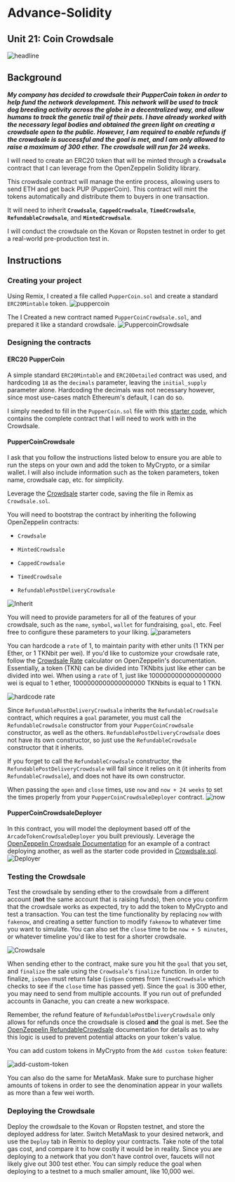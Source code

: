 # Advance-Solidity

## Unit 21: Coin Crowdsale 
![headline](https://user-images.githubusercontent.com/83662813/136304674-15a182a2-66b0-4598-a00b-9e931ad73017.jpg)

## Background

***My company has decided to crowdsale their PupperCoin token in order to help fund the network development.
This network will be used to track dog breeding activity across the globe in a decentralized way, and allow humans to track the genetic trail of their pets. I have already worked with the necessary legal bodies and obtained the green light on creating a crowdsale open to the public. However, I am required to enable refunds if the crowdsale is successful and the goal is met, and I am only allowed to raise a maximum of 300 ether. The crowdsale will run for 24 weeks.***

I will need to create an ERC20 token that will be minted through a **`Crowdsale`** contract that I can leverage from the OpenZeppelin Solidity library.

This crowdsale contract will manage the entire process, allowing users to send ETH and get back PUP (PupperCoin).
This contract will mint the tokens automatically and distribute them to buyers in one transaction.

It will need to inherit **`Crowdsale`**, **`CappedCrowdsale`**, **`TimedCrowdsale`**, **`RefundableCrowdsale`**, and **`MintedCrowdsale`**.

I will conduct the crowdsale on the Kovan or Ropsten testnet in order to get a real-world pre-production test in.

## Instructions

### Creating your project

Using Remix, I created a file called `PupperCoin.sol` and create a standard `ERC20Mintable` token.
![puppercoin](https://user-images.githubusercontent.com/83662813/136305106-29c89ad4-c36f-421e-ad06-28e4dece17b5.png)

The I Created a new contract named `PupperCoinCrowdsale.sol`, and prepared it like a standard crowdsale.
![PuppercoinCrowdsale](https://user-images.githubusercontent.com/83662813/136308820-11aae861-7da1-411b-ba71-f4dba983ee33.gif)

### Designing the contracts

#### ERC20 PupperCoin

A simple standard `ERC20Mintable` and `ERC20Detailed` contract was used, and hardcoding `18` as the `decimals` parameter, leaving the `initial_supply` parameter alone. Hardcoding the decimals was not necessary however, since most use-cases match Ethereum's default, I can do so.

I simply needed to fill in the `PupperCoin.sol` file with this [starter code](../Starter-Code/PupperCoin.sol), which contains the complete contract that I will need to work with in the Crowdsale.

#### PupperCoinCrowdsale

I ask that you follow the instructions listed below to ensure you are able to run the steps on your own and add the token to MyCrypto, or a similar wallet. I will also
include information such as the token parameters, token name, crowdsale cap, etc. for simplicity.

Leverage the [Crowdsale](../Starter-Code/Crowdsale.sol) starter code, saving the file in Remix as `Crowdsale.sol`.

You will need to bootstrap the contract by inheriting the following OpenZeppelin contracts:

* `Crowdsale`

* `MintedCrowdsale`

* `CappedCrowdsale`

* `TimedCrowdsale`

* `RefundablePostDeliveryCrowdsale`

![Inherit](https://user-images.githubusercontent.com/83662813/136306431-83ae007f-8b7f-42c2-8788-56b0c8fe12a0.png)

You will need to provide parameters for all of the features of your crowdsale, such as the `name`, `symbol`, `wallet` for fundraising, `goal`, etc. Feel free to configure these parameters to your liking.
![parameters](https://user-images.githubusercontent.com/83662813/136306809-4c7508c5-1f3a-42dc-804a-d3ac83598a24.png)

You can hardcode a `rate` of 1, to maintain parity with ether units (1 TKN per Ether, or 1 TKNbit per wei). If you'd like to customize your crowdsale rate, follow the [Crowdsale Rate](https://docs.openzeppelin.com/contracts/2.x/crowdsales#crowdsale-rate) calculator on OpenZeppelin's documentation. Essentially, a token (TKN) can be divided into TKNbits just like ether can be divided into wei. When using a `rate` of 1, just like 1000000000000000000 wei is equal to 1 ether, 1000000000000000000 TKNbits is equal to 1 TKN.

![hardcode rate](https://user-images.githubusercontent.com/83662813/136307586-3cde560b-b8b3-4594-8c2c-ab19ee402b97.png)

Since `RefundablePostDeliveryCrowdsale` inherits the `RefundableCrowdsale` contract, which requires a `goal` parameter, you must call the `RefundableCrowdsale` constructor from your `PupperCoinCrowdsale` constructor, as well as the others. `RefundablePostDeliveryCrowdsale` does not have its own constructor, so just use the `RefundableCrowdsale` constructor that it inherits.

If you forget to call the `RefundableCrowdsale` constructor, the `RefundablePostDeliveryCrowdsale` will fail since it relies on it (it inherits from `RefundableCrowdsale`), and does not have its own constructor.

When passing the `open` and `close` times, use `now` and `now + 24 weeks` to set the times properly from your `PupperCoinCrowdsaleDeployer` contract.
![now ](https://user-images.githubusercontent.com/83662813/136309244-c4c6ae28-09c8-4ce6-96b3-31aaeb91499d.png)

#### PupperCoinCrowdsaleDeployer

In this contract, you will model the deployment based off of the `ArcadeTokenCrowdsaleDeployer` you built previously. Leverage the [OpenZeppelin Crowdsale Documentation](https://docs.openzeppelin.com/contracts/2.x/crowdsales) for an example of a contract deploying another, as well as the starter code provided in [Crowdsale.sol](../Starter-Code/Crowdsale.sol).
![Deployer](https://user-images.githubusercontent.com/83662813/136309899-1d9125a6-3fda-479b-b26b-d5a0e9a63985.png)

### Testing the Crowdsale

Test the crowdsale by sending ether to the crowdsale from a different account (**not** the same account that is raising funds), then once you confirm that the crowdsale works as expected, try to add the token to MyCrypto and test a transaction. You can test the time functionality by replacing `now` with `fakenow`, and creating a setter function to modify `fakenow` to whatever time you want to simulate. You can also set the `close` time to be `now + 5 minutes`, or whatever timeline you'd like to test for a shorter crowdsale.

![Crowdsale](https://user-images.githubusercontent.com/83662813/136310660-f4aad92a-299c-40de-97ad-af841fdd8e0e.gif)

When sending ether to the contract, make sure you hit the `goal` that you set, and `finalize` the sale using the `Crowdsale`'s `finalize` function. In order to finalize, `isOpen` must return false (`isOpen` comes from `TimedCrowdsale` which checks to see if the `close` time has passed yet). Since the `goal` is 300 ether, you may need to send from multiple accounts. If you run out of prefunded accounts in Ganache, you can create a new workspace.

Remember, the refund feature of `RefundablePostDeliveryCrowdsale` only allows for refunds once the crowdsale is closed **and** the goal is met. See the [OpenZeppelin RefundableCrowdsale](https://docs.openzeppelin.com/contracts/2.x/api/crowdsale#RefundableCrowdsale) documentation for details as to why this logic is used to prevent potential attacks on your token's value.

You can add custom tokens in MyCrypto from the `Add custom token` feature:

![add-custom-token](https://i.imgur.com/p1wwXQ9.png)

You can also do the same for MetaMask. Make sure to purchase higher amounts of tokens in order to see the denomination appear in your wallets as more than a few wei worth.

### Deploying the Crowdsale

Deploy the crowdsale to the Kovan or Ropsten testnet, and store the deployed address for later. Switch MetaMask to your desired network, and use the `Deploy` tab in Remix to deploy your contracts. Take note of the total gas cost, and compare it to how costly it would be in reality. Since you are deploying to a network that you don't have control over, faucets will not likely give out 300 test ether. You can simply reduce the goal when deploying to a testnet to a much smaller amount, like 10,000 wei.
